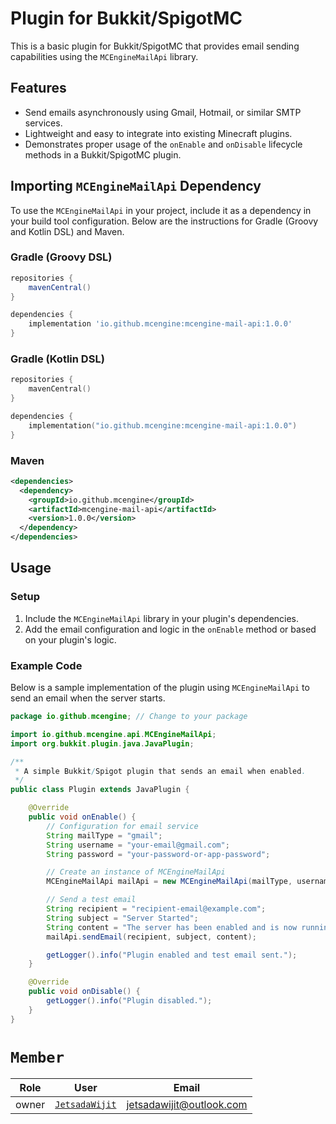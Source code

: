 # Plugin for Bukkit/SpigotMC

This is a basic plugin for Bukkit/SpigotMC that provides email sending capabilities using the `MCEngineMailApi` library.

## Features
- Send emails asynchronously using Gmail, Hotmail, or similar SMTP services.
- Lightweight and easy to integrate into existing Minecraft plugins.
- Demonstrates proper usage of the `onEnable` and `onDisable` lifecycle methods in a Bukkit/SpigotMC plugin.

## Importing `MCEngineMailApi` Dependency

To use the `MCEngineMailApi` in your project, include it as a dependency in your build tool configuration. Below are the instructions for Gradle (Groovy and Kotlin DSL) and Maven.

### Gradle (Groovy DSL)
```groovy
repositories {
    mavenCentral()
}

dependencies {
    implementation 'io.github.mcengine:mcengine-mail-api:1.0.0'
}
```

### Gradle (Kotlin DSL)
```kotlin
repositories {
    mavenCentral()
}

dependencies {
    implementation("io.github.mcengine:mcengine-mail-api:1.0.0")
}
```

### Maven
```xml
<dependencies>
  <dependency>
    <groupId>io.github.mcengine</groupId>
    <artifactId>mcengine-mail-api</artifactId>
    <version>1.0.0</version>
  </dependency>
</dependencies>
```

## Usage

### Setup
1. Include the `MCEngineMailApi` library in your plugin's dependencies.
2. Add the email configuration and logic in the `onEnable` method or based on your plugin's logic.

### Example Code

Below is a sample implementation of the plugin using `MCEngineMailApi` to send an email when the server starts.

```java
package io.github.mcengine; // Change to your package

import io.github.mcengine.api.MCEngineMailApi;
import org.bukkit.plugin.java.JavaPlugin;

/**
 * A simple Bukkit/Spigot plugin that sends an email when enabled.
 */
public class Plugin extends JavaPlugin {

    @Override
    public void onEnable() {
        // Configuration for email service
        String mailType = "gmail";
        String username = "your-email@gmail.com";
        String password = "your-password-or-app-password";

        // Create an instance of MCEngineMailApi
        MCEngineMailApi mailApi = new MCEngineMailApi(mailType, username, password);

        // Send a test email
        String recipient = "recipient-email@example.com";
        String subject = "Server Started";
        String content = "The server has been enabled and is now running.";
        mailApi.sendEmail(recipient, subject, content);

        getLogger().info("Plugin enabled and test email sent.");
    }

    @Override
    public void onDisable() {
        getLogger().info("Plugin disabled.");
    }
}
```

# `Member`

|Role|User|Email|
|-|-|-|
|owner|[`JetsadaWijit`](https://github.com/JetsadaWijit)|jetsadawijit@outlook.com|
